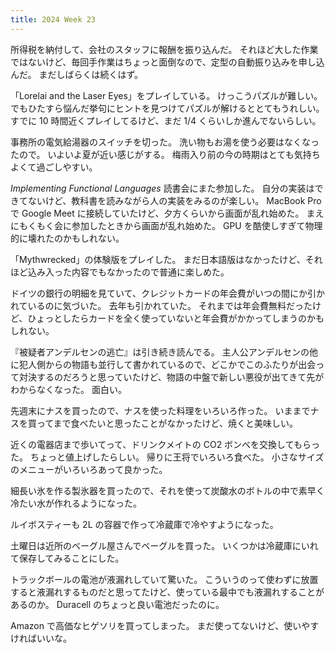 ```yaml
---
title: 2024 Week 23
---
```


所得税を納付して、会社のスタッフに報酬を振り込んだ。
それほど大した作業ではないけど、毎回手作業はちょっと面倒なので、定型の自動振り込みを申し込んだ。
まだしばらくは続くはず。

「Lorelai and the Laser Eyes」をプレイしている。
けっこうパズルが難しい。
でもひたすら悩んだ挙句にヒントを見つけてパズルが解けるととてもうれしい。
すでに 10 時間近くプレイしてるけど、まだ 1/4 くらいしか進んでないらしい。

事務所の電気給湯器のスイッチを切った。
洗い物もお湯を使う必要はなくなったので。
いよいよ夏が近い感じがする。
梅雨入り前の今の時期はとても気持ちよくて過ごしやすい。

_Implementing Functional Languages_ 読書会にまた参加した。
自分の実装はできてないけど、教科書を読みながら人の実装をみるのが楽しい。
MacBook Pro で Google Meet に接続していたけど、夕方くらいから画面が乱れ始めた。
まえにもくもく会に参加したときから画面が乱れ始めた。
GPU を酷使しすぎて物理的に壊れたのかもしれない。

「Mythwrecked」の体験版をプレイした。
まだ日本語版はなかったけど、それほど込み入った内容でもなかったので普通に楽しめた。

ドイツの銀行の明細を見ていて、クレジットカードの年会費がいつの間にか引かれているのに気づいた。
去年も引かれていた。
それまでは年会費無料だったけど、ひょっとしたらカードを全く使っていないと年会費がかかってしまうのかもしれない。

『被疑者アンデルセンの逃亡』は引き続き読んでる。
主人公アンデルセンの他に犯人側からの物語も並行して書かれているので、どこかでこのふたりが出会って対決するのだろうと思っていたけど、物語の中盤で新しい悪役が出てきて先がわからなくなった。
面白い。

先週末にナスを買ったので、ナスを使った料理をいろいろ作った。
いままでナスを買ってまで食べたいと思ったことがなかったけど、焼くと美味しい。

近くの電器店まで歩いてって、ドリンクメイトの CO2 ボンベを交換してもらった。
ちょっと値上げしたらしい。
帰りに王将でいろいろ食べた。
小さなサイズのメニューがいろいろあって良かった。

細長い氷を作る製氷器を買ったので、それを使って炭酸水のボトルの中で素早く冷たい水が作れるようになった。

ルイボスティーも 2L の容器で作って冷蔵庫で冷やすようになった。

土曜日は近所のベーグル屋さんでベーグルを買った。
いくつかは冷蔵庫にいれて保存してみることにした。

トラックボールの電池が液漏れしていて驚いた。
こういうのって使わずに放置すると液漏れするものだと思ってたけど、使っている最中でも液漏れすることがあるのか。
Duracell のちょっと良い電池だったのに。

Amazon で高価なヒゲソリを買ってしまった。
まだ使ってないけど、使いやすければいいな。
